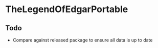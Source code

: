 # TheLegendOfEdgarPortable

## Todo
- Compare against released package to ensure all data is up to date
